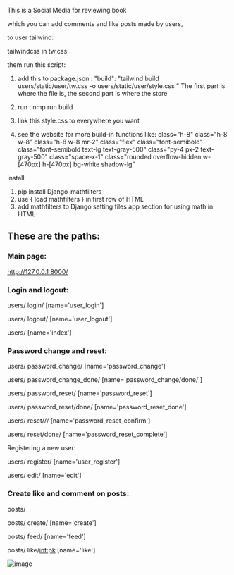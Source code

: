 This is a Social Media for reviewing book 

which you can add comments and like posts made by users, 


to user tailwind:

tailwindcss in tw.css

them run this script:
 1. add this to package.json :
    "build": "tailwind build users/static/user/tw.css -o users/static/user/style.css "
     The first part is where the file is, the second part is where the store
2. run :
    nmp run build 
3. link this style.css to everywhere you want
    <link rel="stylesheet" href="{% static 'users/static/user/style.css' %}">

4. see the website for more build-in functions like:
    class="h-8"
    class="h-8 w-8"
    class="h-8 w-8 mr-2"
    class="flex"
    class="font-semibold"
    class="font-semibold text-lg text-gray-500"
    class="py-4 px-2 text-gray-500"
    class="space-x-1" 
    class="rounded overflow-hidden w-[470px] h-[470px] bg-white shadow-lg"


install 
1. pip install Django-mathfilters
2. use  { load mathfilters }  in first row of HTML
3. add mathfilters to Django setting files app section
   for using math in HTML 


<h2>These are the paths:</h2>

<h3>Main page:</h3> 

http://127.0.0.1:8000/

<h3>Login and logout:</h3> 

users/ login/ [name='user_login'] 

users/ logout/ [name='user_logout'] 

users/ [name='index'] 

<h3>Password change and reset: </h3>

users/ password_change/ [name='password_change']

users/ password_change_done/ [name='password_change/done/'] 

users/ password_reset/ [name='password_reset'] 

users/ password_reset/done/ [name='password_reset_done'] 

users/ reset/<uidb64>/<token>/ [name='password_reset_confirm'] 

users/ reset/done/ [name='password_reset_complete'] 

Registering a new user: 

users/ register/ [name='user_register'] 

users/ edit/ [name='edit'] 

<h3>Create like and comment on posts: </h3>

posts/

posts/ create/ [name='create']

posts/ feed/ [name='feed'] 

posts/ like/<int:pk> [name='like']


![image](https://github.com/ali-nobariasl/SocialMedia/assets/56727121/0e883441-2e9e-40aa-8788-8801c3de9315)



